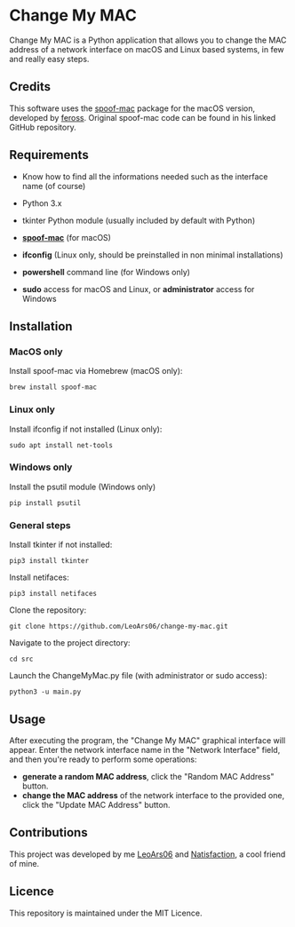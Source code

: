 # Change My MAC

Change My MAC is a Python application that allows you to change the MAC address of a network interface on macOS and Linux based systems, in few and really easy steps.

## Credits

This software uses the [spoof-mac](https://github.com/feross/spoofmac) package for the macOS version, developed by [feross](https://github.com/feross). Original spoof-mac code can be found in his linked GitHub repository.

## Requirements

- Know how to find all the informations needed such as the interface name (of course)
- Python 3.x
- tkinter Python module (usually included by default with Python)

- **[spoof-mac](https://github.com/feross/spoofmac)** (for macOS)
- **ifconfig** (Linux only, should be preinstalled in non minimal installations)
- **powershell** command line (for Windows only)

- **sudo** access for macOS and Linux, or **administrator** access for Windows

## Installation

### MacOS only

Install spoof-mac via Homebrew (macOS only):
   ```shell
   brew install spoof-mac
   ```

### Linux only

Install ifconfig if not installed (Linux only):
   ```shell
   sudo apt install net-tools
   ```

### Windows only
Install the psutil module (Windows only)
   ```shell
   pip install psutil
   ```

### General steps

Install tkinter if not installed:
   ```shell
   pip3 install tkinter
   ```

Install netifaces:
   ```shell
   pip3 install netifaces
   ```

Clone the repository:
   ```shell
   git clone https://github.com/LeoArs06/change-my-mac.git
   ```

Navigate to the project directory:
   ```shell
   cd src
   ```

Launch the ChangeMyMac.py file (with administrator or sudo access):
   ```shell
   python3 -u main.py
   ```

## Usage

After executing the program, the "Change My MAC" graphical interface will appear.
Enter the network interface name in the "Network Interface" field, and then you're ready to perform some operations:

- **generate a random MAC address**, click the "Random MAC Address" button.
- **change the MAC address** of the network interface to the provided one, click the "Update MAC Address" button.

## Contributions

This project was developed by me [LeoArs06](https://github.com/LeoArs06) and [Natisfaction](https://github.com/Natisfaction), a cool friend of mine. 

## Licence

This repository is maintained under the MIT Licence.
